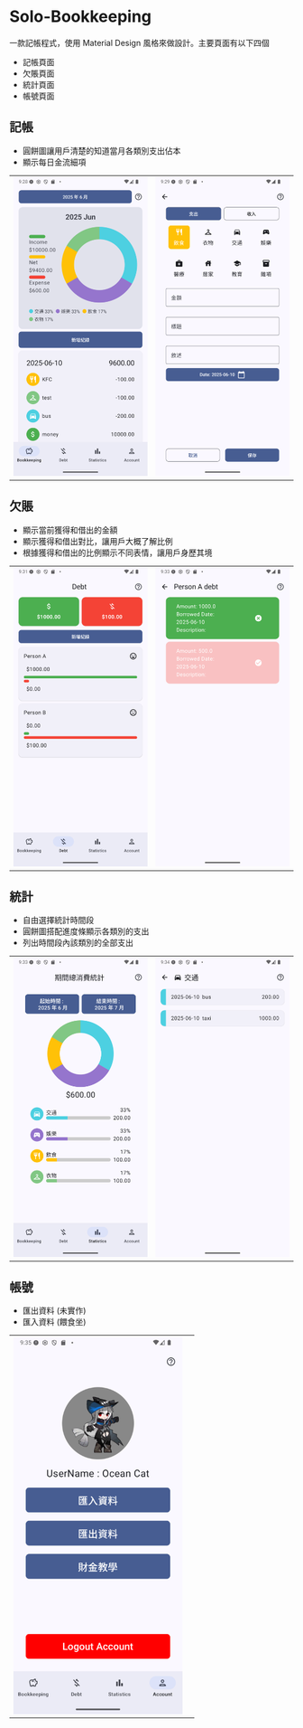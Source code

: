 # Solo-Bookkeeping

一款記帳程式，使用 Material Design 風格來做設計。主要頁面有以下四個

- 記帳頁面
- 欠賬頁面
- 統計頁面
- 帳號頁面

## 記帳

- 圓餅圖讓用戶清楚的知道當月各類別支出佔本
- 顯示每日金流細項

<table>
  <tr>
    <td><img src="./images/bookkeeping_1.png" width="300"/></td>
    <td><img src="./images/bookkeeping_2.png" width="300"/></td>
  </tr>
</table>

## 欠賬

- 顯示當前獲得和借出的金額
- 顯示獲得和借出對比，讓用戶大概了解比例
- 根據獲得和借出的比例顯示不同表情，讓用戶身歷其境

<table>
  <tr>
    <td><img src="./images/debt_1.png" width="300"/></td>
    <td><img src="./images/debt_2.png" width="300"/></td>
  </tr>
</table>

## 統計

- 自由選擇統計時間段
- 圓餅圖搭配進度條顯示各類別的支出
- 列出時間段內該類別的全部支出

<table>
  <tr>
    <td><img src="./images/statistics_1.png" width="300"/></td>
    <td><img src="./images/statistics_2.png" width="300"/></td>
  </tr>
</table>

## 帳號

- 匯出資料 (未實作)
- 匯入資料 (餵食坐)

<table>
  <tr>
    <td><img src="./images/account_1.png" width="300"/></td>
    <td></td>
  </tr>
</table>
